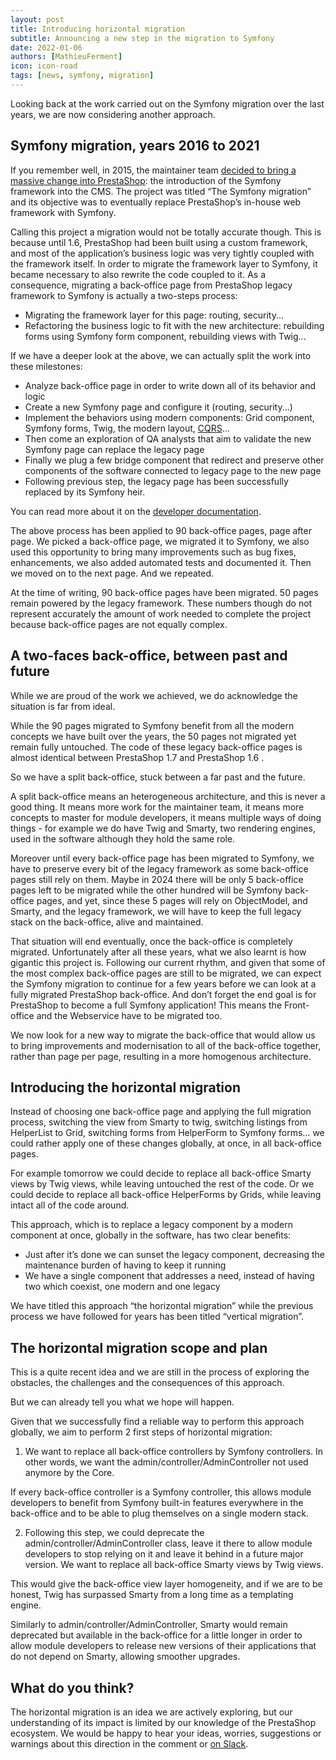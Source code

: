 ```yaml
---
layout: post
title: Introducing horizontal migration
subtitle: Announcing a new step in the migration to Symfony
date: 2022-01-06
authors: [MathieuFerment]
icon: icon-road
tags: [news, symfony, migration]
---
```


Looking back at the work carried out on the Symfony migration over the last years, we are now considering another approach.

## Symfony migration, years 2016 to 2021

If you remember well, in 2015, the maintainer team [decided to bring a massive change into PrestaShop](https://build.prestashop.com/news/prestashop-1-7-and-symfony/): the introduction of the Symfony framework into the CMS. The project was titled “The Symfony migration” and its objective was to eventually replace PrestaShop’s in-house web framework with Symfony.

Calling this project a migration would not be totally accurate though. This is because until 1.6, PrestaShop had been built using a custom framework, and most of the application’s business logic was very tightly coupled with the framework itself. In order to migrate the framework layer to Symfony, it became necessary to also rewrite the code coupled to it. As a consequence, migrating a back-office page from PrestaShop legacy framework to Symfony is actually a two-steps process:
- Migrating the framework layer for this page: routing, security...
- Refactoring the business logic to fit with the new architecture: rebuilding forms using Symfony form component, rebuilding views with Twig...

If we have a deeper look at the above, we can actually split the work into these milestones:

- Analyze back-office page in order to write down all of its behavior and logic
- Create a new Symfony page and configure it (routing, security...)
- Implement the behaviors using modern components: Grid component, Symfony forms, Twig, the modern layout, [CQRS](https://devdocs.prestashop.com/1.7/development/architecture/migration-guide/strategy/#phase-3-cqrscqrs)...
- Then come an exploration of QA analysts that aim to validate the new Symfony page can replace the legacy page
- Finally we plug a few bridge component that redirect and preserve other components of the software connected to legacy page to the new page
- Following previous step, the legacy page has been successfully replaced by its Symfony heir.

You can read more about it on the [developer documentation](https://devdocs.prestashop.com/1.7/development/architecture/migration-guide/strategy/).

The above process has been applied to 90 back-office pages, page after page. We picked a back-office page, we migrated it to Symfony, we also used this opportunity to bring many improvements such as bug fixes, enhancements, we also added automated tests and documented it. Then we moved on to the next page. And we repeated.

At the time of writing, 90 back-office pages have been migrated. 50 pages remain powered by the legacy framework. These numbers though do not represent accurately the amount of work needed to complete the project because back-office pages are not equally complex.

## A two-faces back-office, between past and future

While we are proud of the work we achieved, we do acknowledge the situation is far from ideal.

While the 90 pages migrated to Symfony benefit from all the modern concepts we have built over the years, the 50 pages not migrated yet remain fully untouched. The code of these legacy back-office pages is almost identical between PrestaShop 1.7 and PrestaShop 1.6 .

So we have a split back-office, stuck between a far past and the future.

A split back-office means an heterogeneous architecture, and this is never a good thing. It means more work for the maintainer team, it means more concepts to master for module developers, it means multiple ways of doing things - for example we do have Twig and Smarty, two rendering engines, used in the software although they hold the same role.

Moreover until every back-office page has been migrated to Symfony, we have to preserve every bit of the legacy framework as some back-office pages still rely on them. Maybe in 2024 there will be only 5 back-office pages left to be migrated while the other hundred will be Symfony back-office pages, and yet, since these 5 pages will rely on ObjectModel, and Smarty, and the legacy framework, we will have to keep the full legacy stack on the back-office, alive and maintained.

That situation will end eventually, once the back-office is completely migrated. Unfortunately after all these years, what we also learnt is how gigantic this project is. Following our current rhythm, and given that some of the most complex back-office pages are still to be migrated, we can expect the Symfony migration to continue for a few years before we can look at a fully migrated PrestaShop back-office. And don’t forget the end goal is for PrestaShop to become a full Symfony application! This means the Front-office and the Webservice have to be migrated too.

We now look for a new way to migrate the back-office that would allow us to bring improvements and modernisation to all of the back-office together, rather than page per page, resulting in a more homogenous architecture.

## Introducing the horizontal migration

Instead of choosing one back-office page and applying the full migration process, switching the view from Smarty to twig, switching listings from HelperList to Grid, switching forms from HelperForm to Symfony forms… we could rather apply one of these changes globally, at once, in all back-office pages.

For example tomorrow we could decide to replace all back-office Smarty views by Twig views, while leaving untouched the rest of the code.
Or we could decide to replace all back-office HelperForms by Grids, while leaving intact all of the code around.

This approach, which is to replace a legacy component by a modern component at once, globally in the software, has two clear benefits:
- Just after it’s done we can sunset the legacy component, decreasing the maintenance burden of having to keep it running
- We have a single component that addresses a need, instead of having two which coexist, one modern and one legacy

We have titled this approach “the horizontal migration” while the previous process we have followed for years has been titled “vertical migration”.

## The horizontal migration scope and plan

This is a quite recent idea and we are still in the process of exploring the obstacles, the challenges and the consequences of this approach.

But we can already tell you what we hope will happen.

Given that we successfully find a reliable way to perform this approach globally, we aim to perform 2 first steps of horizontal migration:

1. We want to replace all back-office controllers by Symfony controllers. In other words, we want the admin/controller/AdminController not used anymore by the Core.

If every back-office controller is a Symfony controller, this allows module developers to benefit from Symfony built-in features everywhere in the back-office and to be able to plug themselves on a single modern stack.

2. Following this step, we could deprecate the admin/controller/AdminController class, leave it there to allow module developers to stop relying on it and leave it behind in a future major version. 
We want to replace all back-office Smarty views by Twig views.

This would give the back-office view layer homogeneity, and if we are to be honest, Twig has surpassed Smarty from a long time as a templating engine.

Similarly to admin/controller/AdminController, Smarty would remain deprecated but available in the back-office for a little longer in order to allow module developers to release new versions of their applications that do not depend on Smarty, allowing smoother upgrades.

## What do you think?

The horizontal migration is an idea we are actively exploring, but our understanding of its impact is limited by our knowledge of the PrestaShop ecosystem. We would be happy to hear your ideas, worries, suggestions or warnings about this direction in the comment or [on Slack](https://www.prestashop-project.org/slack/).
